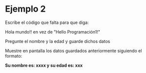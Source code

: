 # Ejemplo 2

Escribe el código que falta para que diga:

Hola mundo!! en vez de "Hello Programación1!"

Pregunte el nombre y la edad y guarde dichos datos

Muestre en pantalla los datos guardados anteriormente siguiendo el formato:

**Su nombre es: xxxx y su edad es: xxx**
